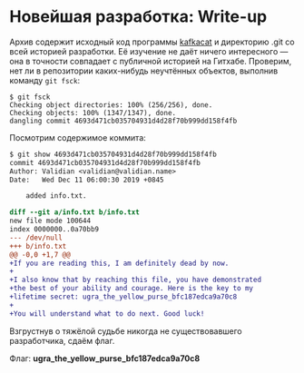 # Новейшая разработка: Write-up

Архив содержит исходный код программы [kafkacat](https://github.com/edenhill/kafkacat) и директорию .git со всей историей разработки. Её изучение не даёт ничего интересного — она в точности совпадает с публичной историей на Гитхабе. Проверим, нет ли в репозитории каких-нибудь неучтённых объектов, выполнив команду `git fsck`:

```
$ git fsck
Checking object directories: 100% (256/256), done.
Checking objects: 100% (1347/1347), done.
dangling commit 4693d471cb035704931d4d28f70b999dd158f4fb
```

Посмотрим содержимое коммита:

```diff
$ git show 4693d471cb035704931d4d28f70b999dd158f4fb
commit 4693d471cb035704931d4d28f70b999dd158f4fb
Author: Validian <validian@validian.name>
Date:   Wed Dec 11 06:00:30 2019 +0845

    added info.txt.

diff --git a/info.txt b/info.txt
new file mode 100644
index 0000000..0a70bb9
--- /dev/null
+++ b/info.txt
@@ -0,0 +1,7 @@
+If you are reading this, I am definitely dead by now.
+
+I also know that by reaching this file, you have demonstrated
+the best of your ability and courage. Here is the key to my
+lifetime secret: ugra_the_yellow_purse_bfc187edca9a70c8
+
+You will understand what to do next. Good luck!
```

Взгрустнув о тяжёлой судьбе никогда не существовавшего разработчика, сдаём флаг.

Флаг: **ugra_the_yellow_purse_bfc187edca9a70c8**
